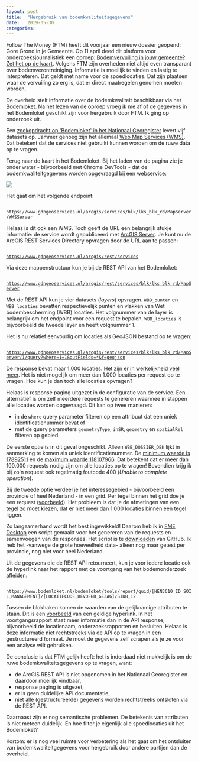 ```yaml
---
layout: post
title:  "Hergebruik van bodemkwaliteitsgegevens"
date:   2019-05-30
categories: 
---
```

Follow The Money (FTM) heeft dit voorjaar een nieuw dossier geopend: Gore Grond in je Gemeente. Op 11&nbsp;april deed dit platform voor onderzoeksjournalistiek een oproep: [Bodemvervuiling in jouw gemeente? Zet het op de kaart](https://www.ftm.nl/artikelen/kaart-gore-grond?utm_medium=social&utm_campaign=sharebuttonleden). Volgens FTM zijn overheden niet altijd even transparant over bodemverontreiniging. Informatie is moeilijk te vinden en lastig te interpreteren. Dat geldt met name voor de spoedlocaties. Dat zijn plaatsen waar de vervuiling zo erg is, dat er direct maatregelen genomen moeten worden.

De overheid stelt informatie over de bodemkwaliteit beschikbaar via het [Bodemloket](https://www.bodemloket.nl/kaart). Na het lezen van de oproep vroeg ik me af of de gegevens in het Bodemloket geschikt zijn voor hergebruik door FTM. Ik ging op onderzoek uit.

Een [zoekopdracht op 'Bodemloket' in het Nationaal Georegister](http://www.nationaalgeoregister.nl/geonetwork/srv/dut/catalog.search#/search?facet.q=orgName%2FRijkswaterstaat&isChild='false'&resultType=details&fast=index&_content_type=json&from=1&to=20&sortBy=relevance&any_OR__title=bodemloket) levert vijf datasets op. Jammer genoeg zijn het allemaal [Web Map Services (WMS)](https://nl.wikipedia.org/wiki/Web_Map_Service). Dat betekent dat de services niet gebruikt kunnen worden om de ruwe data op te vragen.

Terug naar de kaart in het Bodemloket. Bij het laden van de pagina zie je onder water - bijvoorbeeld met Chrome DevTools - dat de bodemkwaliteitgegevens worden opgevraagd bij een webservice:

![]({{site.url}}/assets/img/2019-05-30/img01.png) 

Het gaat om het volgende endpoint:

<code>
https://www.gdngeoservices.nl/arcgis/services/blk/lks_blk_rd/MapServer/WMSServer
</code>

Helaas is dit ook een WMS. Toch geeft de URL een belangrijk stukje informatie: de service wordt gepubliceerd met [ArcGIS Server](). Je kunt nu de ArcGIS REST Services Directory opvragen door de URL aan te passen:

<code>
<a href="https://www.gdngeoservices.nl/arcgis/rest/services">https://www.gdngeoservices.nl/arcgis/rest/services</a>
</code>

Via deze mappenstructuur kun je bij de REST API van het Bodemloket:

<code>
<a href="https://www.gdngeoservices.nl/arcgis/rest/services/blk/lks_blk_rd/MapServer">https://www.gdngeoservices.nl/arcgis/rest/services/blk/lks_blk_rd/MapServer</a>
</code>

Met de REST API kun je vier datasets (_layers_) opvragen. `WBB_punten` en `WBB_locaties` bevatten respectievelijk punten en vlakken van Wet bodembescherming (WBB)
locaties. Het volgnummer van de layer is belangrijk om het endpoint voor een request te bepalen. `WBB_locaties` is bijvoorbeeld de tweede layer en heeft volgnummer 1.

Het is nu relatief eenvoudig om locaties als GeoJSON bestand op te vragen:

<code>
<a href="https://www.gdngeoservices.nl/arcgis/rest/services/blk/lks_blk_rd/MapServer/1/query?where=1=1&outFields=*&f=geojson">https://www.gdngeoservices.nl/arcgis/rest/services/blk/lks_blk_rd/MapServer/1/query?where=1=1&outFields=*&f=geojson</a>
</code>

De response bevat maar 1.000 locaties. Het zijn er in werkelijkheid [véél meer](https://www.gdngeoservices.nl/arcgis/rest/services/blk/lks_blk_rd/MapServer/1/query?where=1=1&returnCountOnly=true&f=json). Het is niet mogelijk om meer dan 1.000 locaties per request op te vragen. Hoe kun je dan toch alle locaties opvragen?

Helaas is response paging uitgezet in de configuratie van de service. Een alternatief is om zelf meerdere requests te genereren waarmee in stappen alle locaties worden opgevraagd. Dit kan op twee manieren:
* in de `where` query parameter filteren op een attribuut dat een uniek identificatienummer bevat of
* met de query parameters `geometryType`, `inSR`, `geometry` en `spatialRel` filteren op gebied. 

De eerste optie is in dit geval ongeschikt. Alleen `WBB_DOSSIER_DBK` lijkt in aanmerking te komen als uniek identificatienummer. De [minimum waarde is 17892511](https://www.gdngeoservices.nl/arcgis/rest/services/blk/lks_blk_rd/MapServer/1/query?where=1=1&outFields=WBB_DOSSIER_DBK&orderByFields=WBB_DOSSIER_DBK&returnGeometry=false&f=json) en de [maximum waarde 118107966](https://www.gdngeoservices.nl/arcgis/rest/services/blk/lks_blk_rd/MapServer/1/query?where=1=1&outFields=WBB_DOSSIER_DBK&orderByFields=WBB_DOSSIER_DBK+DESC&returnGeometry=false&f=json). Dat betekent dat er meer dan 100.000 requests nodig zijn om alle locaties op te vragen! Bovendien krijg ik bij zo'n request ook regelmatig foutcode 400 (_Unable to complete operation_).

Bij de tweede optie verdeel je het interessegebied - bijvoorbeeld een provincie of heel Nederland - in een grid. Per tegel binnen het grid doe je een request ([voorbeeld](https://www.gdngeoservices.nl/arcgis/rest/services/blk/lks_blk_rd/MapServer/1/query?where=1=1&outFields=*&f=geojson&geometryType=esriGeometryEnvelope&inSR=28992&geometry=258000,594000,259000,595000&spatialRel=esriSpatialRelIntersects)). Het probleem is dat je de afmetingen van een tegel zo moet kiezen, dat er niet meer dan 1.000 locaties binnen een tegel liggen. 

Zo langzamerhand wordt het best ingewikkeld! Daarom heb ik in [FME Desktop](https://www.safe.com/fme/fme-desktop/) een script gemaakt voor het genereren van de requests en samenvoegen van de responses. Het script is te [downloaden](https://github.com/FrieseWoudloper/FME_workspaces/blob/master/bodemloket) van GitHub. Ik heb het -vanwege de grote hoeveelheid data- alleen nog maar getest per provincie, nog niet voor heel Nederland.

Uit de gegevens die de REST API retourneert, kun je voor iedere locatie ook de hyperlink naar het rapport met de voortgang van het bodemonderzoek afleiden: 

<code>
https://www.bodemloket.nl/bodemloket/tools/report/guid/[NEN3610_ID_SOIL_MANAGEMENT]/[LOCATIECODE_BEVOEGD_GEZAG]/SIKB_12
</code>

Tussen de blokhaken komen de waarden van de gelijknamige attributen te staan. Dit is een [voorbeeld](https://www.bodemloket.nl/bodemloket/tools/report/guid/3f5be5f4-4874-41ac-b8bb-4007612a6aa6/FR008800079/SIKB_12) van een geldige hyperlink. In het voortgangsrapport staat méér informatie dan in de API response, bijvoorbeeld de locatienaam, onderzoeksrapporten en besluiten. Helaas is deze informatie niet rechtstreeks via de API op te vragen in een gestructureerd formaat. Je moet de gegevens zelf scrapen als je ze voor een analyse wilt gebruiken.

De conclusie is dat FTM gelijk heeft: het is inderdaad niet  makkelijk is om de ruwe bodemkwaliteitsgegevens op te vragen, want: 
* de ArcGIS REST API is niet opgenomen in het Nationaal Georegister en daardoor moeilijk vindbaar,
* response paging is uitgezet,
* er is geen duidelijke API documentatie,
* niet alle (gestructureerde) gegevens worden rechtstreeks ontsloten via de REST API.

Daarnaast zijn er nog semantische problemen. De betekenis van attributen is niet meteen duidelijk. En hoe filter je eigenlijk alle spoedlocaties uit het Bodemloket? 

Kortom: er is nog veel ruimte voor verbetering als het gaat om het ontsluiten van bodemkwaliteitgegevens voor hergebruik door andere partijen dan de overheid.










